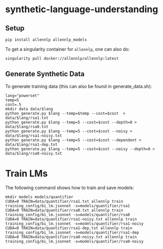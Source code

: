 # synthetic-language-understanding

## Setup

```shell
pip install allennlp allennlp_models
```

To get a singularity container for `allennlp`, one can also do:

```shell
singularity pull docker://allennlp/allennlp:latest
```

## Generate Synthetic Data

To generate training data (this can also be found in generate_data.sh):
```shell
lang="powerset"
temp=5
cost=.5
mkdir data data/$lang
python generate.py $lang --temp=$temp --cost=$cost  > data/$lang/rsa1.txt
python generate.py $lang --temp=5 --cost=$cost --depth=0 > data/$lang/rsa0.txt
python generate.py $lang --temp=5 --cost=$cost --noisy > data/$lang/rsa1-noisy.txt
python generate.py $lang --temp=5 --cost=$cost --dependent > data/$lang/rsa1-dep.txt
python generate.py $lang --temp=5 --cost=$cost --noisy --depth=0 > data/$lang/rsa0-noisy.txt
```

# Train LMs

The following command shows how to train and save models:
```shell
mkdir models models/quantifier
CUDA=0 TRAIN=data/quantifier/rsa1.txt allennlp train training_config/bi_lm.jsonnet -s=models/quantifier/rsa1
CUDA=0 TRAIN=data/quantifier/rsa0.txt allennlp train training_config/bi_lm.jsonnet -s=models/quantifier/rsa0
CUDA=0 TRAIN=data/quantifier/rsa1-noisy.txt allennlp train training_config/bi_lm.jsonnet -s=models/quantifier/rsa1-noisy
CUDA=0 TRAIN=data/quantifier/rsa1-dep.txt allennlp train training_config/bi_lm.jsonnet -s=models/quantifier/rsa1-dep
CUDA=0 TRAIN=data/quantifier/rsa0-noisy.txt allennlp train training_config/bi_lm.jsonnet -s=models/quantifier/rsa0-noisy
```
